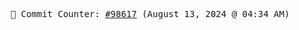<p align="center">
    <samp>
        📮 Commit Counter: <a href="https://github.com/Javascript-void0/Javascript-void0/commits/main">#98617</a> (August 13, 2024 @ 04:34 AM)
    </samp>
</p>
